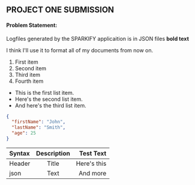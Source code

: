 ## PROJECT ONE SUBMISSION

#### Problem Statement:
Logfiles generated by the SPARKIFY applicaition is in JSON files  <strong>bold text</strong>
<p>I think I'll use it to format all of my documents from now on.</p> 
 <ol>
<li>First item</li>
<li>Second item</li>
<li>Third item</li>
<li>Fourth item</li>
</ol>

* This is the first list item.
* Here's the second list item.
* And here's the third list item.

```json 
{
  "firstName": "John",
  "lastName": "Smith",
  "age": 25
}
``` 

| Syntax      | Description | Test Text     |
| :---        |    :----:   |          ---: |
| Header      | Title       | Here's this   |
| json        | Text        | And more      |
    

